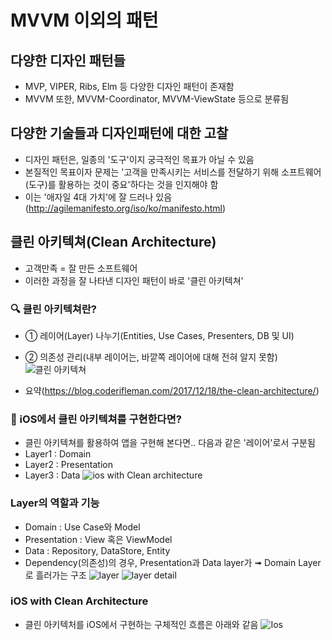 # MVVM 이외의 패턴
## 다양한 디자인 패턴들
- MVP, VIPER, Ribs, Elm 등 다양한 디자인 패턴이 존재함
- MVVM 또한, MVVM-Coordinator, MVVM-ViewState 등으로 분류됨

## 다양한 기술들과 디자인패턴에 대한 고찰
- 디자인 패턴은, 일종의 '도구'이지 궁극적인 목표가 아닐 수 있음
- 본질적인 목표이자 문제는 '고객을 만족시키는 서비스를 전달하기 위해 소프트웨어(도구)를 활용하는 것이 중요'하다는 것을 인지해야 함
- 이는 '애자일 4대 가치'에 잘 드러나 있음 (http://agilemanifesto.org/iso/ko/manifesto.html)


## 클린 아키텍쳐(Clean Architecture)
- 고객만족 = 잘 만든 소프트웨어
- 이러한 과정을 잘 나타낸 디자인 패턴이 바로 '클린 아키텍쳐'

### 🔍 클린 아키텍쳐란?
- ① 레이어(Layer) 나누기(Entities, Use Cases, Presenters, DB 및 UI)
- ② 의존성 관리(내부 레이어는, 바깥쪽 레이어에 대해 전혀 알지 못함)
![클린 아키텍쳐](https://user-images.githubusercontent.com/107039500/229504507-2f6240f8-138d-40ca-bd47-4594f67c5fa0.png)


- 요약(https://blog.coderifleman.com/2017/12/18/the-clean-architecture/)

###  📲 iOS에서 클린 아키텍쳐를 구현한다면?
- 클린 아키텍쳐를 활용하여 앱을 구현해 본다면.. 다음과 같은 '레이어'로서 구분됨
- Layer1 : Domain
- Layer2 : Presentation
- Layer3 : Data 
![ios with Clean architecture](https://user-images.githubusercontent.com/107039500/229504814-737a2e3b-ddaa-4fd5-a308-69a88b2875d0.png)

###  Layer의 역할과 기능
- Domain : Use Case와 Model 
- Presentation : View 혹은 ViewModel
- Data : Repository, DataStore, Entity
- Dependency(의존성)의 경우, Presentation과 Data layer가 ➟ Domain Layer로 흘러가는 구조
![layer](https://user-images.githubusercontent.com/107039500/229506101-acf8fde0-285e-4708-835a-9b554632eddb.png)
![layer detail](https://user-images.githubusercontent.com/107039500/229506110-6f3ff0b8-96e8-4ce8-a253-5171f97753fa.jpeg)

###  iOS with Clean Architecture
- 클린 아키텍처를 iOS에서 구현하는 구체적인 흐름은 아래와 같음
![Ios](https://user-images.githubusercontent.com/107039500/229507081-20e5f50c-db50-4f88-ac8f-144dc62872d1.png)
